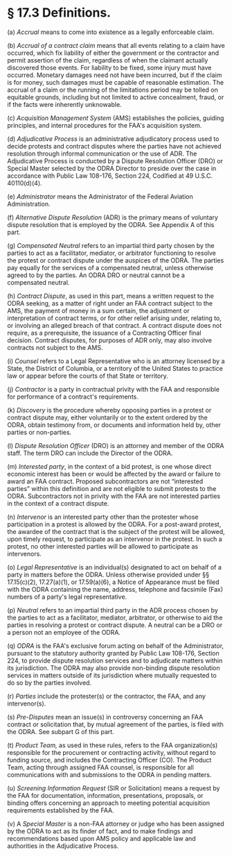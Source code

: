# § 17.3   Definitions.

(a) *Accrual* means to come into existence as a legally enforceable claim.


(b) *Accrual of a contract claim* means that all events relating to a claim have occurred, which fix liability of either the government or the contractor and permit assertion of the claim, regardless of when the claimant actually discovered those events. For liability to be fixed, some injury must have occurred. Monetary damages need not have been incurred, but if the claim is for money, such damages must be capable of reasonable estimation. The accrual of a claim or the running of the limitations period may be tolled on equitable grounds, including but not limited to active concealment, fraud, or if the facts were inherently unknowable.


(c) *Acquisition Management System* (AMS) establishes the policies, guiding principles, and internal procedures for the FAA's acquisition system.


(d) *Adjudicative Process* is an administrative adjudicatory process used to decide protests and contract disputes where the parties have not achieved resolution through informal communication or the use of ADR. The Adjudicative Process is conducted by a Dispute Resolution Officer (DRO) or Special Master selected by the ODRA Director to preside over the case in accordance with Public Law 108-176, Section 224, Codified at 49 U.S.C. 40110(d)(4).


(e) *Administrator* means the Administrator of the Federal Aviation Administration.


(f) *Alternative Dispute Resolution* (ADR) is the primary means of voluntary dispute resolution that is employed by the ODRA. See Appendix A of this part.


(g) *Compensated Neutral* refers to an impartial third party chosen by the parties to act as a facilitator, mediator, or arbitrator functioning to resolve the protest or contract dispute under the auspices of the ODRA. The parties pay equally for the services of a compensated neutral, unless otherwise agreed to by the parties. An ODRA DRO or neutral cannot be a compensated neutral.


(h) *Contract Dispute*, as used in this part, means a written request to the ODRA seeking, as a matter of right under an FAA contract subject to the AMS, the payment of money in a sum certain, the adjustment or interpretation of contract terms, or for other relief arising under, relating to, or involving an alleged breach of that contract. A contract dispute does not require, as a prerequisite, the issuance of a Contracting Officer final decision. Contract disputes, for purposes of ADR only, may also involve contracts not subject to the AMS.


(i) *Counsel* refers to a Legal Representative who is an attorney licensed by a State, the District of Columbia, or a territory of the United States to practice law or appear before the courts of that State or territory.


(j) *Contractor* is a party in contractual privity with the FAA and responsible for performance of a contract's requirements.


(k) *Discovery* is the procedure whereby opposing parties in a protest or contract dispute may, either voluntarily or to the extent ordered by the ODRA, obtain testimony from, or documents and information held by, other parties or non-parties.


(l) *Dispute Resolution Officer* (DRO) is an attorney and member of the ODRA staff. The term DRO can include the Director of the ODRA.


(m) *Interested party*, in the context of a bid protest, is one whose direct economic interest has been or would be affected by the award or failure to award an FAA contract. Proposed subcontractors are not “interested parties” within this definition and are not eligible to submit protests to the ODRA. Subcontractors not in privity with the FAA are not interested parties in the context of a contract dispute.


(n) *Intervenor* is an interested party other than the protester whose participation in a protest is allowed by the ODRA. For a post-award protest, the awardee of the contract that is the subject of the protest will be allowed, upon timely request, to participate as an intervenor in the protest. In such a protest, no other interested parties will be allowed to participate as intervenors.


(o) *Legal Representative* is an individual(s) designated to act on behalf of a party in matters before the ODRA. Unless otherwise provided under §§ 17.15(c)(2), 17.27(a)(1), or 17.59(a)(6), a Notice of Appearance must be filed with the ODRA containing the name, address, telephone and facsimile (Fax) numbers of a party's legal representative.


(p) *Neutral* refers to an impartial third party in the ADR process chosen by the parties to act as a facilitator, mediator, arbitrator, or otherwise to aid the parties in resolving a protest or contract dispute. A neutral can be a DRO or a person not an employee of the ODRA.


(q) *ODRA* is the FAA's exclusive forum acting on behalf of the Administrator, pursuant to the statutory authority granted by Public Law 108-176, Section 224, to provide dispute resolution services and to adjudicate matters within its jurisdiction. The ODRA may also provide non-binding dispute resolution services in matters outside of its jurisdiction where mutually requested to do so by the parties involved.


(r) *Parties* include the protester(s) or the contractor, the FAA, and any intervenor(s).


(s) *Pre-Disputes* mean an issue(s) in controversy concerning an FAA contract or solicitation that, by mutual agreement of the parties, is filed with the ODRA. See subpart G of this part.


(t) *Product Team,* as used in these rules, refers to the FAA organization(s) responsible for the procurement or contracting activity, without regard to funding source, and includes the Contracting Officer (CO). The Product Team, acting through assigned FAA counsel, is responsible for all communications with and submissions to the ODRA in pending matters.


(u) *Screening Information Request* (SIR or Solicitation) means a request by the FAA for documentation, information, presentations, proposals, or binding offers concerning an approach to meeting potential acquisition requirements established by the FAA.


(v) A *Special Master* is a non-FAA attorney or judge who has been assigned by the ODRA to act as its finder of fact, and to make findings and recommendations based upon AMS policy and applicable law and authorities in the Adjudicative Process.




